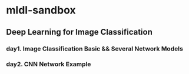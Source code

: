 # mldl-sandbox

## Deep Learning for Image Classification

### day1. Image Classification Basic && Several Network Models

### day2. CNN Network Example
